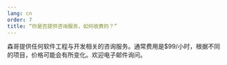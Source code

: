 ```yaml
---
lang: cn
order: 7
title: “你是否提供咨询服务，如何收费的？”
---
```


森哥提供任何软件工程与开发相关的咨询服务。通常费用是$99/小时，根据不同的项目，价格可能会有所变化。欢迎电子邮件询问。
